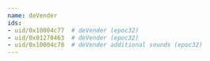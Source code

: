 ```yaml
---
name: deVender
ids:
- uid/0x10004c77  # deVender (epoc32)
- uid/0x01270463  # deVender (epoc32)
- uid/0x10004c78  # deVender additional sounds (epoc32)
---
```

